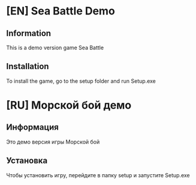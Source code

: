 # [EN] Sea Battle Demo
## Information
This is a demo version game Sea Battle
## Installation
To install the game, go to the setup folder and run Setup.exe
# [RU] Морской бой демо
## Информация
Это демо версия игры Морской бой
## Установка
Чтобы установить игру, перейдите в папку setup и запустите Setup.exe
